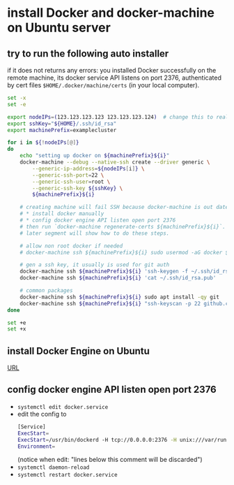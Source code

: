 # install Docker and docker-machine on Ubuntu server

## try to run the following auto installer 
if it does not returns any errors: you installed Docker successfully on the
remote machine, its docker service API listens on port 2376, authenticated by
cert files `$HOME/.docker/machine/certs` (in your local computer).

````bash
set -x
set -e

export nodeIPs=(123.123.123.123 123.123.123.124)  # change this to real IPs
export sshKey="${HOME}/.ssh/id_rsa"
export machinePrefix=examplecluster

for i in ${!nodeIPs[@]}
do
    echo "setting up docker on ${machinePrefix}${i}"
    docker-machine --debug --native-ssh create --driver generic \
        --generic-ip-address=${nodeIPs[i]} \
        --generic-ssh-port=22 \
        --generic-ssh-user=root \
        --generic-ssh-key ${sshKey} \
        ${machinePrefix}${i}

    # creating machine will fail SSH because docker-machine is out dated, so:
    # * install docker manually
    # * config docker engine API listen open port 2376 
    # then run `docker-machine regenerate-certs ${machinePrefix}${i}`.
    # later segment will show how to do these steps.

    # allow non root docker if needed
    # docker-machine ssh ${machinePrefix}${i} sudo usermod -aG docker $USER

    # gen a ssh key, it usually is used for git auth
    docker-machine ssh ${machinePrefix}${i} 'ssh-keygen -f ~/.ssh/id_rsa -P ""'
    docker-machine ssh ${machinePrefix}${i} 'cat ~/.ssh/id_rsa.pub'

    # common packages
    docker-machine ssh ${machinePrefix}${i} sudo apt install -qy git
    docker-machine ssh ${machinePrefix}${i} "ssh-keyscan -p 22 github.com >> ~/.ssh/known_hosts"
done

set +e
set +x
````

## install Docker Engine on Ubuntu

[URL](https://docs.docker.com/engine/install/ubuntu/)

## config docker engine API listen open port 2376

* `systemctl edit docker.service`
* edit the config to
  ````bash
  [Service]
  ExecStart=
  ExecStart=/usr/bin/dockerd -H tcp://0.0.0.0:2376 -H unix:///var/run/docker.sock --storage-driver overlay2 --tlsverify --tlscacert /etc/docker/ca.pem --tlscert /etc/docker/server.pem --tlskey /etc/docker/server-key.pem --label provider=generic 
  Environment=
  ````
  (notice when edit: "lines below this comment will be discarded")
* `systemctl daemon-reload`
* `systemctl restart docker.service`
